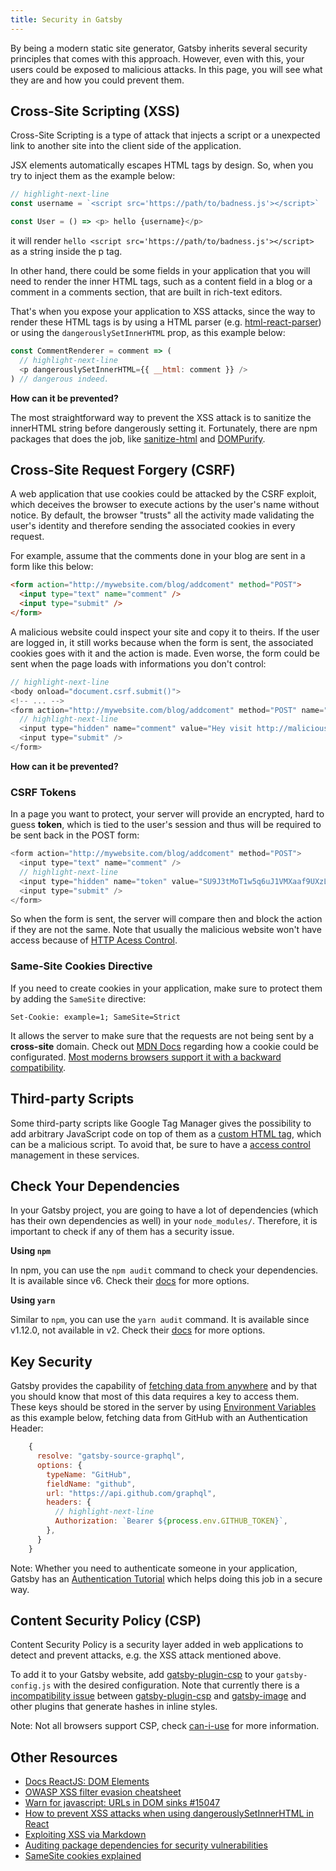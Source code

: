 ```yaml
---
title: Security in Gatsby
---
```


By being a modern static site generator, Gatsby inherits several security principles that comes with this approach. However, even with this, your users could be exposed to malicious attacks. In this page, you will see what they are and how you could prevent them.

## Cross-Site Scripting (XSS)

Cross-Site Scripting is a type of attack that injects a script or a unexpected link to another site into the client side of the application.

JSX elements automatically escapes HTML tags by design. So, when you try to inject them as the example below:

```js
// highlight-next-line
const username = `<script src='https://path/to/badness.js'></script>`

const User = () => <p> hello {username}</p>
```

it will render `hello <script src='https://path/to/badness.js'></script>` as a string inside the p tag.

In other hand, there could be some fields in your application that you will need to render the inner HTML tags, such as a content field in a blog or a comment in a comments section, that are built in rich-text editors.

That's when you expose your application to XSS attacks, since the way to render these HTML tags is by using a HTML parser (e.g. [html-react-parser](https://github.com/remarkablemark/html-react-parser)) or using the `dangerouslySetInnerHTML` prop, as this example below:

```js
const CommentRenderer = comment => (
  // highlight-next-line
  <p dangerouslySetInnerHTML={{ __html: comment }} />
) // dangerous indeed.
```

**How can it be prevented?**

The most straightforward way to prevent the XSS attack is to sanitize the innerHTML string before dangerously setting it. Fortunately, there are npm packages that does the job, like [sanitize-html](https://www.npmjs.com/package/sanitize-html) and [DOMPurify](https://github.com/cure53/DOMPurify).

## Cross-Site Request Forgery (CSRF)

A web application that use cookies could be attacked by the CSRF exploit, which deceives the browser to execute actions by the user's name without notice. By default, the browser "trusts" all the activity made validating the user's identity and therefore sending the associated cookies in every request.

For example, assume that the comments done in your blog are sent in a form like this below:

```html
<form action="http://mywebsite.com/blog/addcoment" method="POST">
  <input type="text" name="comment" />
  <input type="submit" />
</form>
```

A malicious website could inspect your site and copy it to theirs. If the user are logged in, it still works because when the form is sent, the associated cookies goes with it and the action is made. Even worse, the form could be sent when the page loads with informations you don't control:

```js
// highlight-next-line
<body onload="document.csrf.submit()">
<!-- ... -->
<form action="http://mywebsite.com/blog/addcoment" method="POST" name="csrf" >
  // highlight-next-line
  <input type="hidden" name="comment" value="Hey visit http://maliciouswebsite.com, it's pretty nice" />
  <input type="submit" />
</form>
```

**How can it be prevented?**

### CSRF Tokens

In a page you want to protect, your server will provide an encrypted, hard to guess **token**, which is tied to the user's session and thus will be required to be sent back in the POST form:

```js
<form action="http://mywebsite.com/blog/addcoment" method="POST">
  <input type="text" name="comment" />
  // highlight-next-line
  <input type="hidden" name="token" value="SU9J3tMoT1w5q6uJ1VMXaaf9UXzLvyNd" />
  <input type="submit" />
</form>
```

So when the form is sent, the server will compare then and block the action if they are not the same. Note that usually the malicious website won't have access because of [HTTP Acess Control](https://developer.mozilla.org/pt-BR/docs/Web/HTTP/Headers/Access-Control-Allow-Origin).

### Same-Site Cookies Directive

If you need to create cookies in your application, make sure to  protect them by adding the `SameSite` directive:

`Set-Cookie: example=1; SameSite=Strict`

It allows the server to make sure that the requests are not being sent by a **cross-site** domain.
Check out [MDN Docs](https://developer.mozilla.org/pt-BR/docs/Web/HTTP/Headers/Set-Cookie) regarding how a cookie could be configurated. [Most moderns browsers support it with a backward compatibility](https://caniuse.com/#feat=same-site-cookie-attribute).

## Third-party Scripts

Some third-party scripts like Google Tag Manager gives the possibility to add arbitrary JavaScript code on top of them as a [custom HTML tag](https://support.google.com/tagmanager/answer/6107167), which can be a malicious script. To avoid that, be sure to have a [access control](https://support.google.com/tagmanager/answer/6107011) management in these services.

## Check Your Dependencies

In your Gatsby project, you are going to have a lot of dependencies (which has their own dependencies as well) in your `node_modules/`. Therefore, it is important to check if any of them has a security issue. 

**Using `npm`**

In npm, you can use the `npm audit` command to check your dependencies. It is available since v6. Check their [docs](https://docs.npmjs.com/cli/audit) for more options.

**Using `yarn`**

Similar to `npm`, you can use the `yarn audit` command. It is available since v1.12.0, not available in v2. Check their [docs](https://classic.yarnpkg.com/en/docs/cli/audit/) for more options.

## Key Security

Gatsby provides the capability of [fetching data from anywhere](/docs/content-and-data/) and by that you should know that most of this data requires a key to access them. These keys should be stored in the server by using [Environment Variables](/docs/environment-variables/) as this example below, fetching data from GitHub with an Authentication Header:

```js
    {
      resolve: "gatsby-source-graphql",
      options: {
        typeName: "GitHub",
        fieldName: "github",
        url: "https://api.github.com/graphql",
        headers: {
          // highlight-next-line
          Authorization: `Bearer ${process.env.GITHUB_TOKEN}`,
        },
      }
    }
```

Note: Whether you need to authenticate someone in your application, Gatsby has an [Authentication Tutorial](/tutorial/authentication-tutorial) which helps doing this job in a secure way.

## Content Security Policy (CSP)

Content Security Policy is a security layer added in web applications to detect and prevent attacks, e.g. the XSS attack mentioned above.

To add it to your Gatsby website, add [gatsby-plugin-csp](/packages/gatsby-plugin-csp/) to your `gatsby-config.js` with the desired configuration. Note that
currently there is a [incompatibility issue](https://github.com/gatsbyjs/gatsby/issues/10890) between [gatsby-plugin-csp](/packages/gatsby-plugin-csp/) and [gatsby-image](/packages/gatsby-image) and other plugins that generate hashes in inline styles.

Note:  Not all browsers support CSP, check [can-i-use](https://caniuse.com/#feat=mdn-http_headers_csp_content-security-policy) for more information.

## Other Resources

- [Docs ReactJS: DOM Elements](https://reactjs.org/docs/dom-elements.html#dangerouslysetinnerhtml)
- [OWASP XSS filter evasion cheatsheet](https://owasp.org/www-community/xss-filter-evasion-cheatsheet)
- [Warn for javascript: URLs in DOM sinks #15047](https://github.com/facebook/react/pull/15047)
- [How to prevent XSS attacks when using dangerouslySetInnerHTML in React](https://medium.com/@Jam3/how-to-prevent-xss-attacks-when-using-dangerouslysetinnerhtml-in-react-f669f778cebb)
- [Exploiting XSS via Markdown](https://medium.com/taptuit/exploiting-xss-via-markdown-72a61e774bf8)
- [Auditing package dependencies for security vulnerabilities](https://docs.npmjs.com/auditing-package-dependencies-for-security-vulnerabilities)
- [SameSite cookies explained](https://web.dev/samesite-cookies-explained/)
